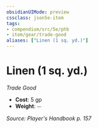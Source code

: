 ```yaml
---
obsidianUIMode: preview
cssclass: json5e-item
tags:
- compendium/src/5e/phb
- item/gear/trade-good
aliases: ["Linen (1 sq. yd.)"]
---
```

# Linen (1 sq. yd.)
*Trade Good*  

- **Cost**: 5 gp
- **Weight**: ⏤

*Source: Player's Handbook p. 157*